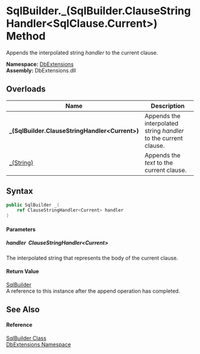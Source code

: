 SqlBuilder._(SqlBuilder.ClauseStringHandler&lt;SqlClause.Current>) Method
=========================================================================
Appends the interpolated string *handler* to the current clause.
  
**Namespace:** [DbExtensions][1]  
**Assembly:** DbExtensions.dll

Overloads
---------

| Name                                              | Description                                                      |
| ------------------------------------------------- | ---------------------------------------------------------------- |
| **_(SqlBuilder.ClauseStringHandler&lt;Current>)** | Appends the interpolated string *handler* to the current clause. |
| [_(String)][2]                                    | Appends the *text* to the current clause.                        |


Syntax
------

```csharp
public SqlBuilder _(
	ref ClauseStringHandler<Current> handler
)
```

#### Parameters

##### *handler*  ClauseStringHandler&lt;Current>
The interpolated string that represents the body of the current clause.

#### Return Value
[SqlBuilder][3]  
A reference to this instance after the append operation has completed.

See Also
--------

#### Reference
[SqlBuilder Class][3]  
[DbExtensions Namespace][1]  

[1]: ../README.md
[2]: __1.md
[3]: README.md